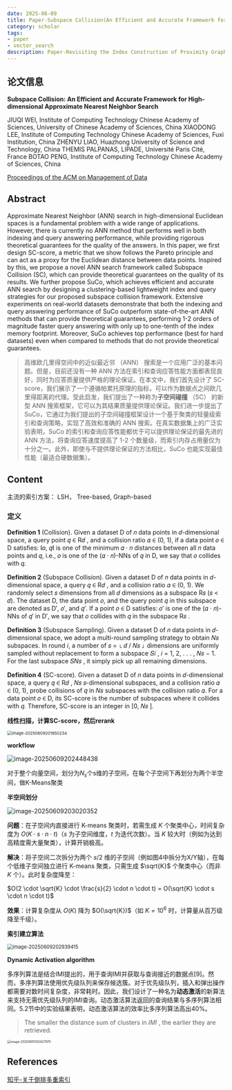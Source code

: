 ```yaml
---
date: 2025-06-09
title: Paper-Subspace Collision(An Efficient and Accurate Framework for High-dimensional Approximate Nearest Neighbor Search)
category: scholar
tags: 
- paper
- vector_search
description: Paper-Revisiting the Index Construction of Proximity Graph-Based Approximate Nearest Neighbor Search
---
```


## 论文信息

**Subspace Collision: An Efficient and Accurate Framework for High-dimensional Approximate Nearest Neighbor Search**

JIUQI WEI, Institute of Computing Technology Chinese Academy of Sciences, University of Chinese Academy of Sciences, China
XIAODONG LEE, Institute of Computing Technology Chinese Academy of Sciences, Fuxi Institution, China
ZHENYU LIAO, Huazhong University of Science and Technology, China
THEMIS PALPANAS, LIPADE, Université Paris Cité, France
BOTAO PENG, Institute of Computing Technology Chinese Academy of Sciences, China

[Proceedings of the ACM on Management of Data](https://dl.acm.org/toc/pacmmod/2025/3/1)

## Abstract

Approximate Nearest Neighbor (ANN) search in high-dimensional Euclidean  spaces is a fundamental problem with a wide range of applications.  However, there is currently no ANN method that performs well in both  indexing and query answering performance, while providing rigorous  theoretical guarantees for the quality of the answers. In this paper, we first design SC-score, a metric that we show follows the Pareto  principle and can act as a proxy for the Euclidean distance between data points. Inspired by this, we propose a novel ANN search framework  called Subspace Collision (SC), which can provide theoretical guarantees on the quality of its results. We further propose SuCo, which achieves  efficient and accurate ANN search by designing a clustering-based  lightweight index and query strategies for our proposed subspace  collision framework. Extensive experiments on real-world datasets  demonstrate that both the indexing and query answering performance of  SuCo outperform state-of-the-art ANN methods that can provide  theoretical guarantees, performing 1-2 orders of magnitude faster query  answering with only up to one-tenth of the index memory footprint.  Moreover, SuCo achieves top performance (best for hard datasets) even  when compared to methods that do not provide theoretical guarantees.

> 高维欧几里得空间中的近似最近邻 （ANN） 搜索是一个应用广泛的基本问题。但是，目前还没有一种 ANN  方法在索引和查询应答性能方面都表现良好，同时为应答质量提供严格的理论保证。在本文中，我们首先设计了  SC-score，我们展示了一个遵循帕累托原理的指标，可以作为数据点之间欧几里得距离的代理。受此启发，我们提出了一种称为**子空间碰撞** （SC）  的新型 ANN 搜索框架，它可以为其结果质量提供理论保证。我们进一步提出了  SuCo，它通过为我们提出的子空间碰撞框架设计一个基于聚类的轻量级索引和查询策略，实现了高效和准确的 ANN  搜索。在真实数据集上的广泛实验表明，SuCo 的索引和查询应答性能都优于可以提供理论保证的最先进的 ANN 方法，将查询应答速度提高了 1-2  个数量级，而索引内存占用量仅为十分之一。此外，即使与不提供理论保证的方法相比，SuCo 也能实现最佳性能（最适合硬数据集）。

## Content

主流的索引方案： LSH， Tree-based, Graph-based

### 定义

**Definition 1** (Collision). Given a dataset D of 𝑛 data points in 𝑑-dimensional space, a query point 𝑞 ∈ R𝑑 , and a collision ratio 𝛼 ∈ (0, 1), if a data point 𝑜 ∈ D satisfies: ∥𝑜, 𝑞∥ is one of the minimum 𝛼 · 𝑛 distances between all 𝑛 data points and 𝑞, i.e., 𝑜 is one of the (𝛼 · 𝑛)-NNs of 𝑞 in D, we say that 𝑜 collides with 𝑞.

**Definition 2** (Subspace Collision). Given a dataset D of 𝑛 data points in 𝑑-dimensional space, a query 𝑞 ∈ R𝑑 , and a collision ratio 𝛼 ∈ (0, 1). We randomly select 𝑠 dimensions from all 𝑑 dimensions as a subspace R𝑠 (𝑠 < 𝑑). The dataset D, the data point 𝑜, and the query point 𝑞 in this subspace are denoted as D′, 𝑜′, and 𝑞′. If a point 𝑜 ∈ D satisfies: 𝑜′ is one of the (𝛼 · 𝑛)-NNs of 𝑞′ in D′, we say that 𝑜 collides with 𝑞 in the subspace R𝑠 .

**Definition 3** (Subspace Sampling). Given a dataset D of 𝑛 data points in 𝑑-dimensional space, we adopt a multi-round sampling strategy to obtain 𝑁𝑠 subspaces. In round 𝑖, a number of 𝑠 = ⌊ 𝑑 / 𝑁𝑠 ⌋ dimensions are uniformly sampled without replacement to form a subspace 𝑆𝑖 , 𝑖 = 1, 2, . . . , 𝑁𝑠 − 1. For the last subspace 𝑆𝑁𝑠 , it simply pick up all remaining dimensions.

**Definition 4** (SC-score). Given a dataset D of 𝑛 data points in 𝑑-dimensional space, a query 𝑞 ∈ R𝑑 , 𝑁𝑠  𝑠-dimensional subspaces, and a collision ratio 𝛼 ∈ (0, 1), probe collisions of 𝑞 in 𝑁𝑠 subspaces with the collision ratio 𝛼. For a data point 𝑜 ∈ D, its SC-score is the number of subspaces where it collides with 𝑞. Therefore, SC-score is an integer in [0, 𝑁𝑠 ].

**线性扫描，计算SC-score，然后rerank**

<img src="https://raw.githubusercontent.com/ee-wizard/ee-wizard/res/images/20250610220537325.png" alt="image-20250609201950234" style="zoom:67%;" />

**workflow**

![image-20250609202448438](https://raw.githubusercontent.com/ee-wizard/ee-wizard/res/images/20250609202456756.png)

对于整个向量空间，划分为$N_s$个s维的子空间，在每个子空间下再划分为两个半空间，做K-Means聚类

**半空间划分**

![image-20250609203020352](https://raw.githubusercontent.com/ee-wizard/ee-wizard/res/images/20250609203021700.png)

**问题**：在子空间内直接进行 K-means 聚类时，若需生成 $K$ 个聚类中心，时间复杂度为 $O(K \cdot s \cdot n \cdot t)$（$s$ 为子空间维度，$t$ 为迭代次数）。当 $K$ 较大时（例如为达到高精度需大量聚类），计算开销极高。

**解决**：将子空间二次拆分为两个 $s/2$ 维的子空间（例如图4中拆分为X/Y轴），在每个低维子空间独立进行 K-means 聚类，只需生成 $\sqrt{K}$ 个聚类中心（而非 $K$ 个）。此时复杂度降至：

$O(2 \cdot \sqrt{K} \cdot \frac{s}{2} \cdot n \cdot t) = O(\sqrt{K} \cdot s \cdot n \cdot t)$

**效果**：计算复杂度从 $O(K)$ 降为 $O(\sqrt{K})$（如 $K=10^6$ 时，计算量从百万级降至千级）。

**索引建立算法**

<img src="https://raw.githubusercontent.com/ee-wizard/ee-wizard/res/images/20250609202942246.png" alt="image-20250609202939415" style="zoom:80%;" />

**Dynamic Activation algorithm**

多序列算法是结合IMI提出的，用于查询IMI并获取与查询接近的数据点[9]。然而，多序列算法使用优先级队列来保存候选簇。对于优先级队列，插入和弹出操作都需要对数时间复杂度，非常耗时。因此，我们设计了一种名为**动态激活**的新算法来支持无需优先级队列的IMI查询。动态激活算法返回的查询结果与多序列算法相同。5.2节中的实验结果表明，动态激活算法的效率比多序列算法高出40%。

> The smaller the distance sum of clusters in 𝐼𝑀𝐼 , the earlier they are retrieved. 

<img src="https://raw.githubusercontent.com/ee-wizard/ee-wizard/res/images/20250610142432483.png" alt="image-20250610142427970" style="zoom: 50%;" />



## References

[知乎-关于倒排多重索引](https://zhuanlan.zhihu.com/p/130792944)
